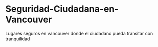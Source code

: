 # Seguridad-Ciudadana-en-Vancouver
Lugares seguros en vancouver donde el ciudadano pueda transitar con tranquilidad 
